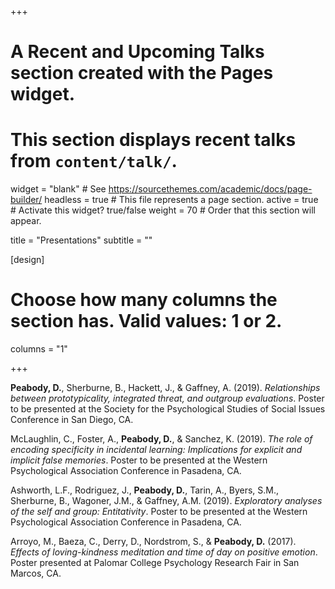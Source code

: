 +++
# A Recent and Upcoming Talks section created with the Pages widget.
# This section displays recent talks from `content/talk/`.

widget = "blank"  # See https://sourcethemes.com/academic/docs/page-builder/
headless = true  # This file represents a page section.
active = true  # Activate this widget? true/false
weight = 70  # Order that this section will appear.

title = "Presentations"
subtitle = ""

[design]
  # Choose how many columns the section has. Valid values: 1 or 2.
  columns = "1"


+++

<b>Peabody, D.</b>, Sherburne, B., Hackett, J., & Gaffney, A. (2019). <i>Relationships between prototypicality, integrated threat, and outgroup evaluations</i>. Poster to be presented at the Society for the Psychological Studies of Social Issues Conference in San Diego, CA.

McLaughlin, C., Foster, A., <b>Peabody, D.</b>, & Sanchez, K. (2019). <i>The role of encoding specificity in incidental learning: Implications for explicit and implicit false memories</i>. Poster to be presented at the Western Psychological Association Conference in Pasadena, CA.

Ashworth, L.F., Rodriguez, J., <b>Peabody, D.</b>, Tarin, A., Byers, S.M., Sherburne, B.,
Wagoner, J.M., & Gaffney, A.M. (2019). <i>Exploratory analyses of the self and group: Entitativity</i>. Poster to be presented at the Western Psychological Association Conference in Pasadena, CA.

Arroyo, M., Baeza, C., Derry, D., Nordstrom, S., & <b>Peabody, D.</b> (2017). <i>Effects of loving-kindness meditation and time of day on positive emotion</i>. Poster presented at Palomar College Psychology Research Fair in San Marcos, CA.
